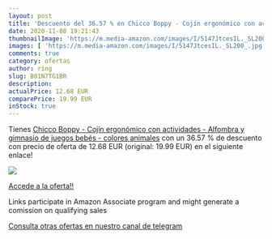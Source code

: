 ```yaml
---
layout: post
title: 'Descuento del 36.57 % en Chicco Boppy - Cojín ergonómico con acti'
date: 2020-11-08 19:21:43
thumbnailImage: 'https://m.media-amazon.com/images/I/5147JtcesIL._SL200_.jpg'
images: [ 'https://m.media-amazon.com/images/I/5147JtcesIL._SL200_.jpg' ]
comments: true
category: ofertas
author: ring
slug: B01N7TG1BR
description:
actualPrice: 12.68 EUR
comparePrice: 19.99 EUR
inStock: true
---
```


Tienes [Chicco Boppy - Cojín ergonómico con actividades - Alfombra y gimnasio de juegos bebés - colores animales](https://www.amazon.es/dp/B01N7TG1BR/?tag=redken-21) con un 36.57 % de descuento con precio de oferta de 12.68 EUR (original: 19.99 EUR) en el siguiente enlace!

[![](https://m.media-amazon.com/images/I/5147JtcesIL._SL200_.jpg)](https://www.amazon.es/dp/B01N7TG1BR/?tag=redken-21)

[Accede a la oferta!!](https://www.amazon.es/dp/B01N7TG1BR/?tag=redken-21)

Links participate in Amazon Associate program and might generate a comission on qualifying sales

[Consulta otras ofertas en nuestro canal de telegram](https://t.me/s/ofertas25)
